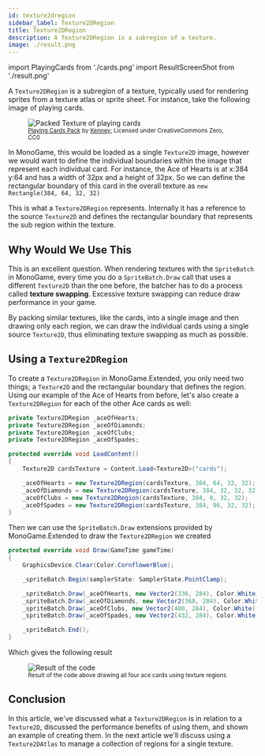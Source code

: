 ```yaml
---
id: texture2dregion
sidebar_label: Texture2DRegion
title: Texture2DRegion
description: A Texture2DRegion is a subregion of a texture. 
image: ./result.png
---
```


import PlayingCards from './cards.png'
import ResultScreenShot from './result.png'

A `Texture2DRegion` is a subregion of a texture, typically used for rendering sprites from a texture atlas or sprite sheet.  For instance, take the following image of playing cards.

<figure>
    <img src={PlayingCards} style={{width: '100%', imageRendering: 'pixelated'}} alt="Packed Texture of playing cards"/>
    <figcaption>
        <small>
            <a href="https://kenney.nl/assets/playing-cards-pack">Playing Cards Pack</a> by <a href="https://www.kenney.nl">Kenney</a>; Licensed under CreativeCommons Zero, CC0
        </small>
    </figcaption>
</figure>

In MonoGame, this would be loaded as a single `Texture2D` image, however we would want to define the individual boundaries within the image that represent each individual card. For instance, the Ace of Hearts is at x:384 y:64 and has a width of 32px and a height of 32px.  So we can define the rectangular boundary of this card in the overall texture as `new Rectangle(384, 64, 32, 32)`

This is what a `Texture2DRegion` represents.  Internally it has a reference to the source `Texture2D` and defines the rectangular boundary that represents the sub region within the texture.

## Why Would We Use This
This is an excellent question.  When rendering textures with the `SpriteBatch` in MonoGame, every time you do a `SpriteBatch.Draw` call that uses a different `Texture2D` than the one before, the batcher has to do a process called **texture swapping**.  Excessive texture swapping can reduce draw performance in your game. 

By packing similar textures, like the cards, into a single image and then drawing only each region, we can draw the individual cards using a single source `Texture2D`, thus eliminating texture swapping as much as possible.

## Using a `Texture2DRegion`
To create a `Texture2DRegion` in MonoGame.Extended, you only need two things; a `Texture2D` and the rectangular boundary that defines the region.  Using our example of the Ace of Hearts from before, let's also create a `Texture2DRegion` for each of the other Ace cards as well:

```cs
private Texture2DRegion _aceOfHearts;
private Texture2DRegion _aceOfDiamonds;
private Texture2DRegion _aceOfClubs;
private Texture2DRegion _aceOfSpades;

protected override void LoadContent()
{
    Texture2D cardsTexture = Content.Load<Texture2D>("cards");

    _aceOfHearts = new Texture2DRegion(cardsTexture, 384, 64, 32, 32);
    _aceOfDiamonds = new Texture2DRegion(cardsTexture, 384, 32, 32, 32);
    _aceOfClubs = new Texture2DRegion(cardsTexture, 384, 0, 32, 32);
    _aceOfSpades = new Texture2DRegion(cardsTexture, 384, 96, 32, 32);
}
```

Then we can use the `SpriteBatch.Draw` extensions provided by MonoGame.Extended to draw the `Texture2DRegion` we created

```cs
protected override void Draw(GameTime gameTime)
{
    GraphicsDevice.Clear(Color.CornflowerBlue);

    _spriteBatch.Begin(samplerState: SamplerState.PointClamp);

    _spriteBatch.Draw(_aceOfHearts, new Vector2(336, 284), Color.White);
    _spriteBatch.Draw(_aceOfDiamonds, new Vector2(368, 284), Color.White);
    _spriteBatch.Draw(_aceOfClubs, new Vector2(400, 284), Color.White);
    _spriteBatch.Draw(_aceOfSpades, new Vector2(432, 284), Color.White);

    _spriteBatch.End();
}
```

Which gives the following result

<figure>
    <img src={ResultScreenShot} style={{width: '100%', imageRendering: 'pixelated'}} alt="Result of the code"/>
    <figcaption>
        <small>Result of the code above drawing all four ace cards using texture regions</small>
    </figcaption>
</figure>

## Conclusion
In this article, we've discussed what a `Texture2DRegion` is in relation to a `Texture2D`, discussed the performance benefits of using them, and shown an example of creating them. In the next article we'll discuss using a `Texture2DAtlas` to manage a collection of regions for a single texture.